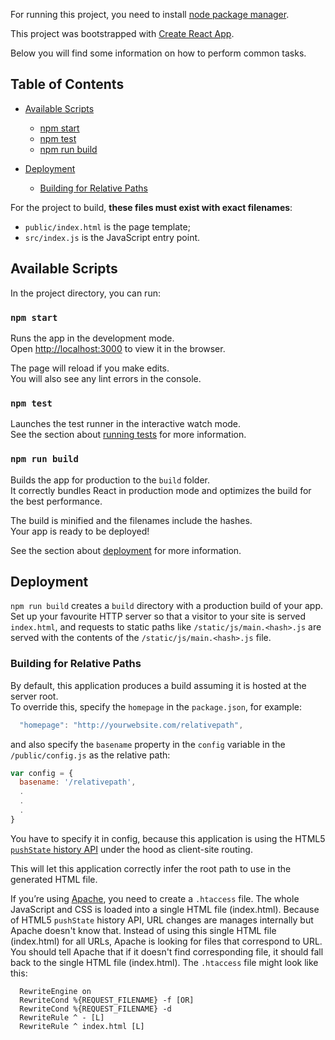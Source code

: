 For running this project, you need to install [node package manager](https://www.npmjs.com/get-npm).

This project was bootstrapped with [Create React App](https://github.com/facebookincubator/create-react-app).

Below you will find some information on how to perform common tasks.<br>

## Table of Contents

- [Available Scripts](#available-scripts)
  - [npm start](#npm-start)
  - [npm test](#npm-test)
  - [npm run build](#npm-run-build)

- [Deployment](#deployment)
  - [Building for Relative Paths](#building-for-relative-paths)

For the project to build, **these files must exist with exact filenames**:

* `public/index.html` is the page template;
* `src/index.js` is the JavaScript entry point.

## Available Scripts

In the project directory, you can run:

### `npm start`

Runs the app in the development mode.<br>
Open [http://localhost:3000](http://localhost:3000) to view it in the browser.

The page will reload if you make edits.<br>
You will also see any lint errors in the console.

### `npm test`

Launches the test runner in the interactive watch mode.<br>
See the section about [running tests](#running-tests) for more information.

### `npm run build`

Builds the app for production to the `build` folder.<br>
It correctly bundles React in production mode and optimizes the build for the best performance.

The build is minified and the filenames include the hashes.<br>
Your app is ready to be deployed!

See the section about [deployment](#deployment) for more information.


## Deployment

`npm run build` creates a `build` directory with a production build of your app. Set up your favourite HTTP server so that a visitor to your site is served `index.html`, and requests to static paths like `/static/js/main.<hash>.js` are served with the contents of the `/static/js/main.<hash>.js` file.

### Building for Relative Paths 

By default, this application produces a build assuming it is hosted at the server root.<br>
To override this, specify the `homepage` in the `package.json`, for example:

```js
  "homepage": "http://yourwebsite.com/relativepath",
```

and also specify the `basename` property in the `config` variable in the `/public/config.js` as the relative path:

```js
var config = {
  basename: '/relativepath',
  .
  .
  . 
}
```

You have to specify it in config, because this application is using the HTML5 [`pushState` history API](https://developer.mozilla.org/en-US/docs/Web/API/History_API#Adding_and_modifying_history_entries) under the hood as client-site routing.

This will let this application correctly infer the root path to use in the generated HTML file.


If you’re using [Apache](https://httpd.apache.org/), you need to create a `.htaccess` file. The whole JavaScript and CSS is loaded into a single HTML file (index.html). Because of HTML5 `pushState` history API, URL changes are manages internally but Apache doesn't know that. Instead of using this single HTML file (index.html) for all URLs, Apache is looking for files that correspond to URL. You should tell Apache that if it doesn't find corresponding file, it should fall back to the single HTML file (index.html).
The `.htaccess` file might look like this:

```
  RewriteEngine on
  RewriteCond %{REQUEST_FILENAME} -f [OR]
  RewriteCond %{REQUEST_FILENAME} -d
  RewriteRule ^ - [L]
  RewriteRule ^ index.html [L]
```
